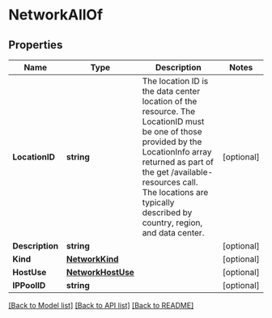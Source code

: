 # NetworkAllOf

## Properties

Name | Type | Description | Notes
------------ | ------------- | ------------- | -------------
**LocationID** | **string** | The location ID is the data center location of the resource.  The LocationID must be one of those provided by the LocationInfo array returned as part of the get /available-resources call.  The locations are typically described by country, region, and data center. | [optional] 
**Description** | **string** |  | [optional] 
**Kind** | [**NetworkKind**](NetworkKind.md) |  | [optional] 
**HostUse** | [**NetworkHostUse**](NetworkHostUse.md) |  | [optional] 
**IPPoolID** | **string** |  | [optional] 

[[Back to Model list]](../README.md#documentation-for-models) [[Back to API list]](../README.md#documentation-for-api-endpoints) [[Back to README]](../README.md)


